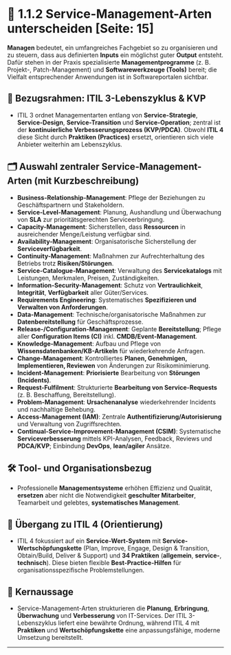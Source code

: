# 🧭 1.1.2 Service-Management-Arten unterscheiden [Seite: 15]

**Managen** bedeutet, ein umfangreiches Fachgebiet so zu organisieren und zu steuern, dass aus definierten **Inputs** ein möglichst guter **Output** entsteht. Dafür stehen in der Praxis spezialisierte **Managementprogramme** (z. B. Projekt-, Patch-Management) und **Softwarewerkzeuge (Tools)** bereit; die Vielfalt entsprechender Anwendungen ist in Softwareportalen sichtbar. 

## 🧩 Bezugsrahmen: ITIL 3-Lebenszyklus & KVP

* ITIL 3 ordnet Managementarten entlang von **Service-Strategie**, **Service-Design**, **Service-Transition** und **Service-Operation**; zentral ist der **kontinuierliche Verbesserungsprozess (KVP/PDCA)**. Obwohl **ITIL 4** diese Sicht durch **Praktiken (Practices)** ersetzt, orientieren sich viele Anbieter weiterhin am Lebenszyklus.

## 🗂️ Auswahl zentraler Service-Management-Arten (mit Kurzbeschreibung)

* **Business-Relationship-Management**: Pflege der Beziehungen zu Geschäftspartnern und Stakeholdern. 
* **Service-Level-Management**: Planung, Aushandlung und Überwachung von **SLA** zur prioritätsgerechten Serviceerbringung. 
* **Capacity-Management**: Sicherstellen, dass **Ressourcen** in ausreichender Menge/Leistung verfügbar sind. 
* **Availability-Management**: Organisatorische Sicherstellung der **Serviceverfügbarkeit**. 
* **Continuity-Management**: Maßnahmen zur Aufrechterhaltung des Betriebs trotz **Risiken/Störungen**. 
* **Service-Catalogue-Management**: Verwaltung des **Servicekatalogs** mit Leistungen, Merkmalen, Preisen, Zuständigkeiten.
* **Information-Security-Management**: Schutz von **Vertraulichkeit**, **Integrität**, **Verfügbarkeit** aller Güter/Services. 
* **Requirements Engineering**: Systematisches **Spezifizieren und Verwalten von Anforderungen**. 
* **Data-Management**: Technische/organisatorische Maßnahmen zur **Datenbereitstellung** für Geschäftsprozesse. 
* **Release-/Configuration-Management**: Geplante **Bereitstellung**; Pflege aller **Configuration Items (CI)** inkl. **CMDB/Event-Management**.
* **Knowledge-Management**: Aufbau und Pflege von **Wissensdatenbanken/KB-Artikeln** für wiederkehrende Anfragen. 
* **Change-Management**: Kontrolliertes **Planen, Genehmigen, Implementieren, Reviewen** von Änderungen zur Risikominimierung. 
* **Incident-Management**: **Priorisierte** Bearbeitung von **Störungen (Incidents)**. 
* **Request-Fulfilment**: Strukturierte **Bearbeitung von Service-Requests** (z. B. Beschaffung, Bereitstellung). 
* **Problem-Management**: **Ursachenanalyse** wiederkehrender Incidents und nachhaltige Behebung. 
* **Access-Management (IAM)**: Zentrale **Authentifizierung/Autorisierung** und Verwaltung von Zugriffsrechten. 
* **Continual-Service-Improvement-Management (CSIM)**: Systematische **Serviceverbesserung** mittels KPI-Analysen, Feedback, Reviews und **PDCA/KVP**; Einbindung **DevOps**, **lean/agiler** Ansätze. 

## 🛠️ Tool- und Organisationsbezug

* Professionelle **Managementsysteme** erhöhen Effizienz und Qualität, **ersetzen** aber nicht die Notwendigkeit **geschulter Mitarbeiter**, Teamarbeit und gelebtes, **systematisches Management**. 

## 🔄 Übergang zu ITIL 4 (Orientierung)

* ITIL 4 fokussiert auf ein **Service-Wert-System** mit **Service-Wertschöpfungskette** (Plan, Improve, Engage, Design & Transition, Obtain/Build, Deliver & Support) und **34 Praktiken** (**allgemein**, **service-**, **technisch**). Diese bieten flexible **Best-Practice-Hilfen** für organisationsspezifische Problemstellungen. 

## 🎯 Kernaussage

* Service-Management-Arten strukturieren die **Planung**, **Erbringung**, **Überwachung** und **Verbesserung** von IT-Services. Der ITIL 3-Lebenszyklus liefert eine bewährte Ordnung, während ITIL 4 mit **Praktiken** und **Wertschöpfungskette** eine anpassungsfähige, moderne Umsetzung bereitstellt.

---
